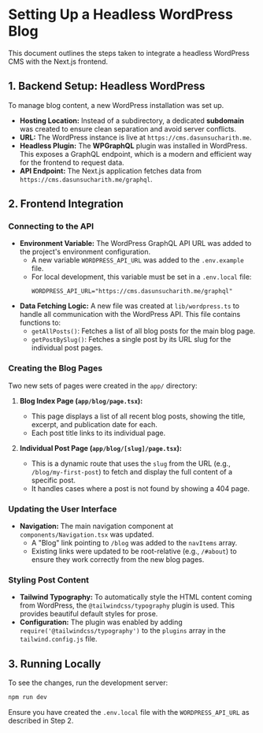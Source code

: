 # Setting Up a Headless WordPress Blog

This document outlines the steps taken to integrate a headless WordPress CMS with the Next.js frontend.

## 1. Backend Setup: Headless WordPress

To manage blog content, a new WordPress installation was set up.

- **Hosting Location:** Instead of a subdirectory, a dedicated **subdomain** was created to ensure clean separation and avoid server conflicts.
- **URL:** The WordPress instance is live at `https://cms.dasunsucharith.me`.
- **Headless Plugin:** The **WPGraphQL** plugin was installed in WordPress. This exposes a GraphQL endpoint, which is a modern and efficient way for the frontend to request data.
- **API Endpoint:** The Next.js application fetches data from `https://cms.dasunsucharith.me/graphql`.

## 2. Frontend Integration

### Connecting to the API

- **Environment Variable:** The WordPress GraphQL API URL was added to the project's environment configuration.
  - A new variable `WORDPRESS_API_URL` was added to the `.env.example` file.
  - For local development, this variable must be set in a `.env.local` file:
    ```
    WORDPRESS_API_URL="https://cms.dasunsucharith.me/graphql"
    ```
- **Data Fetching Logic:** A new file was created at `lib/wordpress.ts` to handle all communication with the WordPress API. This file contains functions to:
  - `getAllPosts()`: Fetches a list of all blog posts for the main blog page.
  - `getPostBySlug()`: Fetches a single post by its URL slug for the individual post pages.

### Creating the Blog Pages

Two new sets of pages were created in the `app/` directory:

1.  **Blog Index Page (`app/blog/page.tsx`):**
    - This page displays a list of all recent blog posts, showing the title, excerpt, and publication date for each.
    - Each post title links to its individual page.

2.  **Individual Post Page (`app/blog/[slug]/page.tsx`):**
    - This is a dynamic route that uses the `slug` from the URL (e.g., `/blog/my-first-post`) to fetch and display the full content of a specific post.
    - It handles cases where a post is not found by showing a 404 page.

### Updating the User Interface

- **Navigation:** The main navigation component at `components/Navigation.tsx` was updated.
  - A "Blog" link pointing to `/blog` was added to the `navItems` array.
  - Existing links were updated to be root-relative (e.g., `/#about`) to ensure they work correctly from the new blog pages.

### Styling Post Content

- **Tailwind Typography:** To automatically style the HTML content coming from WordPress, the `@tailwindcss/typography` plugin is used. This provides beautiful default styles for prose.
- **Configuration:** The plugin was enabled by adding `require('@tailwindcss/typography')` to the `plugins` array in the `tailwind.config.js` file.

## 3. Running Locally

To see the changes, run the development server:

```bash
npm run dev
```

Ensure you have created the `.env.local` file with the `WORDPRESS_API_URL` as described in Step 2.
